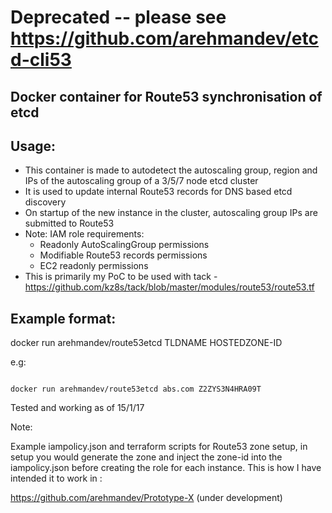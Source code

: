 # Deprecated -- please see https://github.com/arehmandev/etcd-cli53

## Docker container for Route53 synchronisation of etcd

## Usage:
- This container is made to autodetect the autoscaling group, region and IPs of the autoscaling group of a 3/5/7 node etcd cluster
- It is used to update internal Route53 records for DNS based etcd discovery
- On startup of the new instance in the cluster, autoscaling group IPs are submitted to Route53
- Note: IAM role requirements:
  - Readonly AutoScalingGroup permissions
  - Modifiable Route53 records permissions
  - EC2 readonly permissions
- This is primarily my PoC to be used with tack - https://github.com/kz8s/tack/blob/master/modules/route53/route53.tf

## Example format:
docker run arehmandev/route53etcd TLDNAME HOSTEDZONE-ID

e.g:
```

docker run arehmandev/route53etcd abs.com Z2ZYS3N4HRA09T
```

Tested and working as of 15/1/17

Note:

Example iampolicy.json and terraform scripts for Route53 zone setup, in setup you would generate the zone and inject the zone-id into the iampolicy.json before creating the role for each instance. This is how I have intended it to work in :

https://github.com/arehmandev/Prototype-X (under development)

